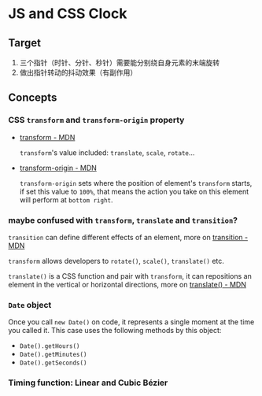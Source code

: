 # JS and CSS Clock

## Target

1. 三个指针（时针、分针、秒针）需要能分别绕自身元素的末端旋转
2. 做出指针转动的抖动效果（有副作用）

## Concepts

### CSS `transform` and `transform-origin` property

  - [transform - MDN](https://developer.mozilla.org/docs/Web/CSS/transform)

    `transform`'s value included: `translate`, `scale`, `rotate`...

  - [transform-origin - MDN](https://developer.mozilla.org/docs/Web/CSS/transform-origin)

    `transform-origin` sets where the position of element's `transform` starts, if set this value to `100%`, that means the action you take on this element will perform at `bottom right`.

### maybe confused with `transform`, `translate` and `transition`?

  `transition` can define different effects of an element, more on [transition - MDN](https://developer.mozilla.org/docs/Web/CSS/transition)

  `transform` allows developers to `rotate()`, `scale()`, `translate()` etc.

  `translate()` is a CSS function and pair with `transform`, it can repositions an element in the vertical or horizontal directions, more on [translate() - MDN](https://developer.mozilla.org/en-US/docs/Web/CSS/transform-function/translate())

### `Date` object

Once you call `new Date()` on code, it represents a single moment at the time you called it. This case uses the following methods by this object:

- `Date().getHours()`
- `Date().getMinutes()`
- `Date().getSeconds()`

### Timing function: Linear and Cubic Bézier

